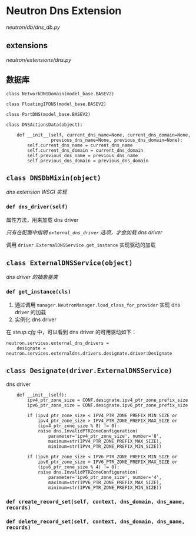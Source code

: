 # Neutron Dns Extension

*neutron/db/dns_db.py*

## extensions

*neutron/extensions/dns.py*

## 数据库

```
class NetworkDNSDomain(model_base.BASEV2)

class FloatingIPDNS(model_base.BASEV2)

class PortDNS(model_base.BASEV2)
```

```
class DNSActionsData(object):

    def __init__(self, current_dns_name=None, current_dns_domain=None,
                 previous_dns_name=None, previous_dns_domain=None):
        self.current_dns_name = current_dns_name
        self.current_dns_domain = current_dns_domain
        self.previous_dns_name = previous_dns_name
        self.previous_dns_domain = previous_dns_domain
```

## `class DNSDbMixin(object)`

*dns extension WSGI 实现*

### `def dns_driver(self)`

属性方法，用来加载 dns driver

*只有在配置中指明 `external_dns_driver` 选项，才会加载 dns driver*

调用 `driver.ExternalDNSService.get_instance` 实现驱动的加载

## `class ExternalDNSService(object)`

*dns driver 的抽象基类*

### `def get_instance(cls)`

1. 通过调用 `manager.NeutronManager.load_class_for_provider` 实现 dns driver 的加载
2. 实例化 dns driver

在 *steup.cfg* 中，可以看到 dns driver 的可用驱动如下：

```
neutron.services.external_dns_drivers =
    designate = neutron.services.externaldns.drivers.designate.driver:Designate
```

## `class Designate(driver.ExternalDNSService)`

dns driver

```
    def __init__(self):
        ipv4_ptr_zone_size = CONF.designate.ipv4_ptr_zone_prefix_size
        ipv6_ptr_zone_size = CONF.designate.ipv6_ptr_zone_prefix_size

        if (ipv4_ptr_zone_size < IPV4_PTR_ZONE_PREFIX_MIN_SIZE or
            ipv4_ptr_zone_size > IPV4_PTR_ZONE_PREFIX_MAX_SIZE or
            (ipv4_ptr_zone_size % 8) != 0):
            raise dns.InvalidPTRZoneConfiguration(
                parameter='ipv4_ptr_zone_size', number='8',
                maximum=str(IPV4_PTR_ZONE_PREFIX_MAX_SIZE),
                minimum=str(IPV4_PTR_ZONE_PREFIX_MIN_SIZE))

        if (ipv6_ptr_zone_size < IPV6_PTR_ZONE_PREFIX_MIN_SIZE or
            ipv6_ptr_zone_size > IPV6_PTR_ZONE_PREFIX_MAX_SIZE or
            (ipv6_ptr_zone_size % 4) != 0):
            raise dns.InvalidPTRZoneConfiguration(
                parameter='ipv6_ptr_zone_size', number='4',
                maximum=str(IPV6_PTR_ZONE_PREFIX_MAX_SIZE),
                minimum=str(IPV6_PTR_ZONE_PREFIX_MIN_SIZE))
```

### `def create_record_set(self, context, dns_domain, dns_name, records)`



### `def delete_record_set(self, context, dns_domain, dns_name, records)`

